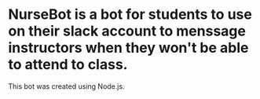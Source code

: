 # NurseBot is a bot for students to use on their slack account to menssage instructors when they won't be able to attend to class. 
This bot was created using Node.js. 
